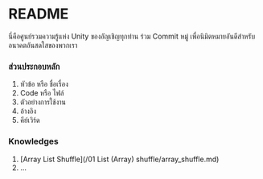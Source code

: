 # README #

นี่คือศูนย์รวมความรู้แห่ง Unity ของอัญเชิญทุกท่าน ร่วม Commit หมู่ เพื่อนิมิตหมายอันดีสำหรับอนาคตอันสดใสของพวกเรา

### ส่วนประกอบหลัก
1.	หัวข้อ หรือ ชื่อเรื่อง
2.	Code หรือ ไฟล์
3.	ตัวอย่างการใช้งาน
4.	อ้างอิง
5.	คีย์เวิร์ด

### Knowledges

1.	[Array List Shuffle](/01 List (Array) shuffle/array_shuffle.md)
2.	...
